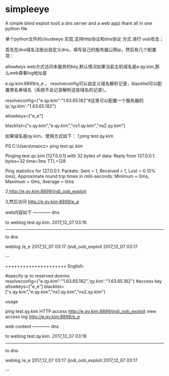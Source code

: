 # simpleeye
A  simple blind exploit tool( a dns server and a web app)  thant all in one python file


单个python文件的cloudeeye 实现,支持http协议和dns协议 方式 进行 oob攻击；

首先在dns域名注册出自定义dns，填写自己的服务器公网ip，然后有几个配置项：

allowkeys web方式访问本服务的key,默认情况如果当前主机域名是e.qy.kim,那么web查看log地址是

e.qy.kim:8899/e_e  。  resolveconfig可以自定义域名解析记录，blacklist可以配置黑名单域名（系统不会记录解析这些域名的记录）。


resolveconfig={"e.qy.kim":"1.63.65.182"#这里可以配置一个服务器的ip,'qy.kim':"1.63.65.182"}

allowkeys=["e_e"]

blacklist=["x.qy.kim","e.qy.kim","ns1.qy.kim","ns2.qy.kim"]



如果域名是qy.kim，使用方式如下：
1,ping test.qy.kim

PS C:\Users\maocz> ping test.qc.kim

Pinging test.qc.kim [127.0.0.1] with 32 bytes of data:
Reply from 127.0.0.1: bytes=32 time<1ms TTL=128

Ping statistics for 127.0.0.1:
    Packets: Sent = 1, Received = 1, Lost = 0 (0% loss),
Approximate round trip times in milli-seconds:
    Minimum = 0ms, Maximum = 0ms, Average = 0ms
	
	
2,http://e.qy.kim:8899/jndi_oob_exploit



3,然后访问 http://e.qy.kim:8899/e_e 

web内容如下
————
dns

to weblog
test.qy.kim. 2017_12_07 03:16
**************************************************
to dns

weblog
/e_e 2017_12_07 03:17
/jndi_oob_exploit 2017_12_07 03:17

--


+++++++++++++++++++++
English:

#specify ip to  reserved  domins  
resolveconfig={"e.qy.kim":"1.63.65.182",'qy.kim':"1.63.65.182"}
#access key
allowkeys=["e_e"]
blacklist=["x.qy.kim","e.qy.kim","ns1.qy.kim","ns2.qy.kim"]





usage  

ping test.qy.kim
HTTP access   http://e.qy.kim:8899/jndi_oob_exploit
view access log http://e.qy.kim:8899/e_e 

web content
————
dns

to weblog
test.qy.kim. 2017_12_07 03:16
**************************************************
to dns

weblog
/e_e 2017_12_07 03:17
/jndi_oob_exploit 2017_12_07 03:17

--
